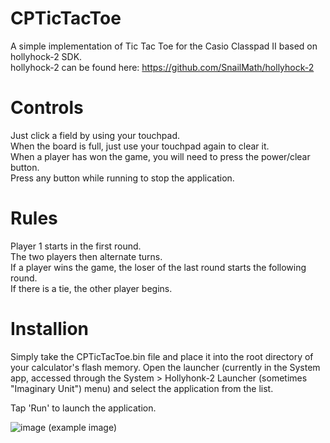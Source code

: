 # CPTicTacToe
A simple implementation of Tic Tac Toe for the Casio Classpad II based on hollyhock-2 SDK.
</br>hollyhock-2 can be found here: https://github.com/SnailMath/hollyhock-2

<h1>Controls</h1>
Just click a field by using your touchpad.</br>
When the board is full, just use your touchpad again to clear it.</br>
When a player has won the game, you will need to press the power/clear button.</br>
Press any button while running to stop the application.

<h1>Rules</h1>
Player 1 starts in the first round.</br>
The two players then alternate turns.</br>
If a player wins the game, the loser of the last round starts the following round.</br>
If there is a tie, the other player begins.

<h1>Installion</h1>
Simply take the CPTicTacToe.bin file and place it into the root directory of your calculator's flash memory. Open the launcher (currently in the System app, accessed through the System > Hollyhonk-2 Launcher (sometimes "Imaginary Unit") menu) and select the application from the list.

Tap 'Run' to launch the application.

![image](https://github.com/Nusscookie/CPTicTacToe/assets/84175549/3b8179e8-c177-4373-a69d-c93f0b369a69)
(example image)

